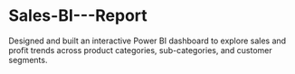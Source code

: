 # Sales-BI---Report
Designed and built an interactive Power BI dashboard to explore sales and profit trends across product categories, sub-categories, and customer segments.
